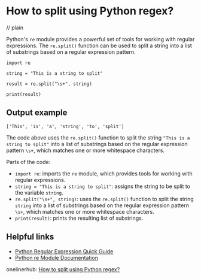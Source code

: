 # How to split using Python regex?
// plain

Python's `re` module provides a powerful set of tools for working with regular expressions. The `re.split()` function can be used to split a string into a list of substrings based on a regular expression pattern.

```
import re

string = "This is a string to split"

result = re.split("\s+", string)

print(result)
```

## Output example

```
['This', 'is', 'a', 'string', 'to', 'split']
```

The code above uses the `re.split()` function to split the string `"This is a string to split"` into a list of substrings based on the regular expression pattern `\s+`, which matches one or more whitespace characters.

Parts of the code:

- `import re`: imports the `re` module, which provides tools for working with regular expressions.
- `string = "This is a string to split"`: assigns the string to be split to the variable `string`.
- `re.split("\s+", string)`: uses the `re.split()` function to split the string `string` into a list of substrings based on the regular expression pattern `\s+`, which matches one or more whitespace characters.
- `print(result)`: prints the resulting list of substrings.

## Helpful links

- [Python Regular Expression Quick Guide](https://www.tutorialspoint.com/python/python_reg_expressions.htm)
- [Python re Module Documentation](https://docs.python.org/3/library/re.html)

onelinerhub: [How to split using Python regex?](https://onelinerhub.com/python-regex/how-to-split-using-python-regex)